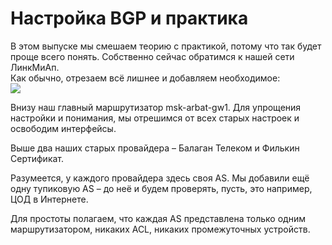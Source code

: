 # Настройка BGP и практика

В этом выпуске мы смешаем теорию с практикой, потому что так будет проще всего понять. Собственно сейчас обратимся к нашей сети ЛинкМиАп.  
Как обычно, отрезаем всё лишнее и добавляем необходимое:  
![](https://dan4i4ek.info/src/0_bc67a_89670a8d_XL.png)

Внизу наш главный маршрутизатор msk-arbat-gw1. Для упрощения настройки и понимания, мы отрешимся от всех старых настроек и освободим интерфейсы.

Выше два наших старых провайдера – Балаган Телеком и Филькин Сертификат.

Разумеется, у каждого провайдера здесь своя AS. Мы добавили ещё одну тупиковую AS – до неё и будем проверять, пусть, это например, ЦОД в Интернете.

Для простоты полагаем, что каждая AS представлена только одним маршрутизатором, никаких ACL, никаких промежуточных устройств.

